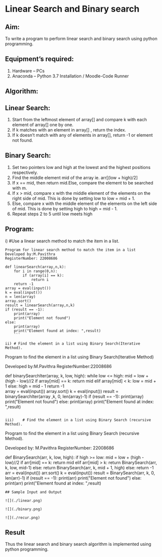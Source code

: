 # Linear Search and Binary search

## Aim:

To write a program to perform linear search and binary search using python programming.

## Equipment’s required:

1.	Hardware – PCs
2.	Anaconda – Python 3.7 Installation / Moodle-Code Runner

## Algorithm:

## Linear Search:

1.	Start from the leftmost element of array[] and compare k with each element of array[] one by one.
2.	If k matches with an element in array[] , return the index.
3.	If k doesn’t match with any of elements in array[], return -1 or 
element not found.

## Binary Search:

1.	Set two pointers low and high at the lowest and the highest positions respectively.
2.	Find the middle element mid of the array ie. arr[(low + high)/2]
3.	If x == mid, then return mid.Else, compare the element to be searched with m.
4.	If x > mid, compare x with the middle element of the elements on the right side of mid. This is done by setting low to low = mid + 1.
5.	Else, compare x with the middle element of the elements on the left side of mid. This is done by setting high to high = mid - 1.
6.	Repeat steps 2 to 5 until low meets high

## Program:

i)	#Use a linear search method to match the item in a list.
```
Program for linear search method to match the item in a list
Developed by:M.Pavithra
RegisterNumber: 22008686

def linearSearch(array,n,k):
    for i in range(0,n):
        if (array[i] == k):
            return i
    return -1        
array = eval(input())
k = eval(input()) 
n = len(array)
array.sort()
result = linearSearch(array,n,k)
if (result == -1):
    print(array)
    print("Element not found")
else:
    print(array)
    print("Element found at index: ",result)
    ```

ii)	# Find the element in a list using Binary Search(Iterative Method).

```
Program to find the element in a list using Binary Search(Iterative Method)

Developed by:M.Pavithra
RegisterNumber:22008686 

def binarySearchIter(array, k, low, high):
    while low <= high:
        mid = low + (high - low)//2
        if array[mid] == k:
            return mid
        elif array[mid] < k:
            low = mid + 1
        else:
            high = mid - 1
    return -1        
array = eval(input())
array.sort()
k = eval(input())
result = binarySearchIter(array ,k, 0, len(array)-1)
if (result == -1):
    print(array)
    print("Element not found")
else:
    print(array)
    print("Element found at index: ",result)
```

iii)	# Find the element in a list using Binary Search (recursive Method).

```
Program to find the element in a list using Binary Search (recursive Method).

Developed by: M.Pavithra
RegisterNumber: 22008686

def BinarySearch(arr, k, low, high):
    if high >= low:
        mid = low + (high - low)//2
        if arr[mid] == k:
            return mid
        elif arr[mid] > k:
            return BinarySearch(arr, k, low, mid-1)
        else:
            return BinarySearch(arr, k, mid + 1, high)
    else:
        return -1
arr = eval(input())
arr.sort()
k = eval(input())
result = BinarySearch(arr, k, 0, len(arr)-1)
if (result == -1):
    print(arr)
    print("Element not found")
else:
    print(arr)
    print("Element found at index: ",result)
```
## Sample Input and Output

![](./linear.png)

![](./binary.png)

![](./recur.png)
```

## Result

Thus the linear search and binary search algorithm is implemented using python programming.
